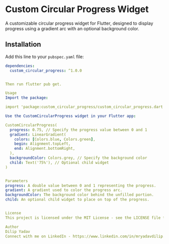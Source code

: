 # Custom Circular Progress Widget

A customizable circular progress widget for Flutter, designed to display progress using a gradient arc with an optional background color.

## Installation

Add this line to your `pubspec.yaml` file:

```yaml
dependencies:
  custom_circular_progress: ^1.0.0


Then run flutter pub get.

Usage
Import the package:

import 'package:custom_circular_progress/custom_circular_progress.dart';

Use the CustomCircularProgress widget in your Flutter app:

CustomCircularProgress(
  progress: 0.75, // Specify the progress value between 0 and 1
  gradient: LinearGradient(
    colors: [Colors.blue, Colors.green],
    begin: Alignment.topLeft,
    end: Alignment.bottomRight,
  ),
  backgroundColor: Colors.grey, // Specify the background color
  child: Text('75%'), // Optional child widget
)


Parameters
progress: A double value between 0 and 1 representing the progress.
gradient: A gradient used to color the progress arc.
backgroundColor: The background color behind the unfilled portion.
child: An optional child widget to place on top of the progress.


License
This project is licensed under the MIT License - see the LICENSE file for details.

Author
Dilip Yadav
Connect with me on LinkedIn - https://www.linkedin.com/in/mryadavdilip.